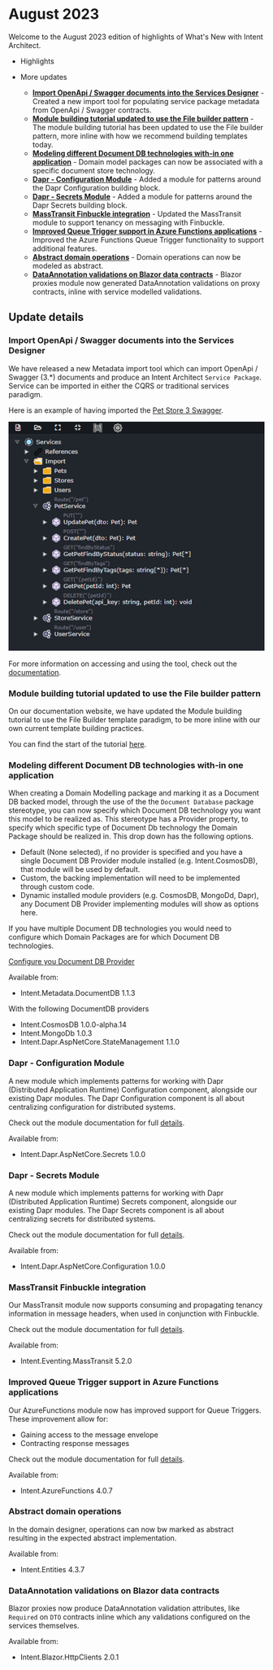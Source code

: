 # August 2023

Welcome to the August 2023 edition of highlights of What's New with Intent Architect.

- Highlights

- More updates
  - **[Import OpenApi / Swagger documents into the Services Designer](#import-openapi--swagger-documents-into-the-services-designer)** - Created a new import tool for populating service package metadata from OpenApi / Swagger contracts.
  - **[Module building tutorial updated to use the File builder pattern](#module-building-tutorial-updated-to-use-the-file-builder-pattern)** - The module building tutorial has been updated to use the File builder pattern, more inline with how we recommend building templates today.
  - **[Modeling different Document DB technologies with-in one application](#modeling-different-document-db-technologies-with-in-one-application)** - Domain model packages can now be associated with a specific document store technology.
  - **[Dapr - Configuration Module](#dapr---configuration-module)** - Added a module for patterns around the Dapr Configuration building block.
  - **[Dapr - Secrets Module](#dapr---secrets-module)** - Added a module for patterns around the Dapr Secrets building block.
  - **[MassTransit Finbuckle integration](#masstransit-finbuckle-integration)** - Updated the MassTransit module to  support tenancy on messaging with Finbuckle.
  - **[Improved Queue Trigger support in Azure Functions applications](#improved-queue-trigger-support-in-azure-functions-applications)** - Improved the Azure Functions Queue Trigger functionality to support additional features.
  - **[Abstract domain operations](#abstract-domain-operations)** - Domain operations can now be modeled as abstract.
  - **[DataAnnotation validations on Blazor data contracts](#dataannotation-validations-on-blazor-data-contracts)** - Blazor proxies module now generated DataAnnotation validations on proxy contracts, inline with service modelled validations.

## Update details

### Import OpenApi / Swagger documents into the Services Designer

We have released a new Metadata import tool which can import OpenApi / Swagger (3.*) documents and produce an Intent Architect `Service Package`.
Service can be imported in either the CQRS or traditional services paradigm.

Here is an example of having imported the [Pet Store 3 Swagger](https://petstore3.swagger.io/).

![Pet Store Import](./images/pet-store-import.png)

For more information on accessing and using the tool, check out the [documentation](https://docs.intentarchitect.com/articles/tools/open-api-metadata-synchronizer/open-api-metadata-synchronizer.html).

### Module building tutorial updated to use the File builder pattern

On our documentation website, we have updated the Module building tutorial to use the File Builder template paradigm, to be more inline with our own current template building practices.

You can find the start of the tutorial [here](https://docs.intentarchitect.com/articles/module-building/templates-general/tutorial-create-a-template/01-create-a-template-introduction/create-a-template-introduction.html).

### Modeling different Document DB technologies with-in one application

When creating a Domain Modelling package and marking it as a Document DB backed model, through the use of the the `Document Database` package stereotype,  you can now specify which Document DB technology you want this model to be realized as. This stereotype has a Provider property, to specify which specific type of Document Db technology the Domain Package should be realized in. This drop down has the following options.

- Default (None selected), if no provider is specified and you have a single Document DB Provider module installed (e.g. Intent.CosmosDB), that module will be used by default.
- Custom, the backing implementation will need to be implemented through custom code.
- Dynamic installed module providers (e.g. CosmosDB, MongoDd, Dapr), any Document DB Provider implementing modules will show as options here.

If you have multiple Document DB technologies you would need to configure which Domain Packages are for which Document DB technologies.

[Configure you Document DB Provider](./images/document-db-provider.png)

Available from:

- Intent.Metadata.DocumentDB 1.1.3

With the following DocumentDB providers

- Intent.CosmosDB 1.0.0-alpha.14
- Intent.MongoDb 1.0.3
- Intent.Dapr.AspNetCore.StateManagement 1.1.0

### Dapr - Configuration Module

A new module which implements patterns for working with Dapr (Distributed Application Runtime) Configuration component, alongside our existing Dapr modules.
The Dapr Configuration component is all about centralizing configuration for distributed systems.

Check out the module documentation for full [details](https://github.com/IntentArchitect/Intent.Modules.NET/tree/development/Modules/Intent.Modules.Dapr.AspNetCore.Configuration/README.md).

Available from:

- Intent.Dapr.AspNetCore.Secrets 1.0.0

### Dapr - Secrets Module

A new module which implements patterns for working with Dapr (Distributed Application Runtime) Secrets component, alongside our existing Dapr modules.
The Dapr Secrets component is all about centralizing secrets for distributed systems.

Check out the module documentation for full [details](https://github.com/IntentArchitect/Intent.Modules.NET/tree/development/Modules/Intent.Modules.Dapr.AspNetCore.Secrets/README.md).

Available from:

- Intent.Dapr.AspNetCore.Configuration 1.0.0

### MassTransit Finbuckle integration

Our MassTransit module now supports consuming and propagating tenancy information in message headers, when used in conjunction with Finbuckle.

Check out the module documentation for full [details](https://github.com/IntentArchitect/Intent.Modules.NET/blob/development/Modules/Intent.Modules.Eventing.MassTransit/README.md#multitenancy-finbuckle-integration).

Available from:

- Intent.Eventing.MassTransit 5.2.0

### Improved Queue Trigger support in Azure Functions applications

Our AzureFunctions module now has improved support for Queue Triggers. These improvement allow for:

- Gaining access to the message envelope
- Contracting response messages

Check out the module documentation for full [details](https://github.com/IntentArchitect/Intent.Modules.NET/blob/development/Modules/Intent.Modules.AzureFunctions/README.md#queue-triggers).

Available from:

- Intent.AzureFunctions 4.0.7

### Abstract domain operations

In the domain designer, operations can now bw marked as abstract resulting in the expected abstract implementation.

Available from:

- Intent.Entities 4.3.7

### DataAnnotation validations on Blazor data contracts

Blazor proxies now produce DataAnnotation validation attributes, like `Required` on `DTO` contracts inline which any validations configured on the services themselves.

Available from:

- Intent.Blazor.HttpClients 2.0.1
